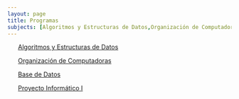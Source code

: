 ```yaml
---
layout: page
title: Programas
subjects: [Algoritmos y Estructuras de Datos,Organización de Computadoras,Base de Datos,Proyecto Informático I]
---
```


<ul class="posts">
  <p><a href="../assets/files/algo.pdf">Algoritmos y Estructuras de Datos</a></p>  
  <p><a href="../assets/files/orga.pdf">Organización de Computadoras</a></p>  
  <p><a href="../assets/files/db.pdf">Base de Datos</a></p>  
  <p><a href="../assets/files/proyecto.pdf">Proyecto Informático I</a></p>  
</ul>
